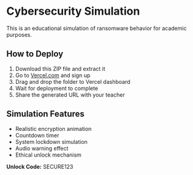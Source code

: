 # Cybersecurity Simulation

This is an educational simulation of ransomware behavior for academic purposes.

## How to Deploy

1. Download this ZIP file and extract it
2. Go to [Vercel.com](https://vercel.com) and sign up
3. Drag and drop the folder to Vercel dashboard
4. Wait for deployment to complete
5. Share the generated URL with your teacher

## Simulation Features
- Realistic encryption animation
- Countdown timer
- System lockdown simulation
- Audio warning effect
- Ethical unlock mechanism

**Unlock Code:** SECURE123
